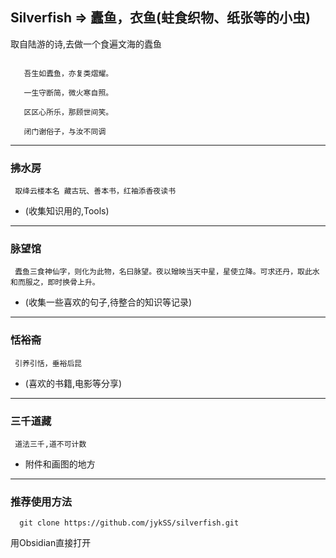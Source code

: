 ## Silverfish      =>    蠹鱼，衣鱼(蛀食织物、纸张等的小虫)

 取自陆游的诗,去做一个食遍文海的蠹鱼
 ```
	
    吾生如蠹鱼，亦复类熠耀。
       
    一生守断简，微火寒自照。
    
    区区心所乐，那顾世间笑。
    
    闭门谢俗子，与汝不同调
```
--------
### 拂水房   
```
 取绛云楼本名 藏古玩、善本书，红袖添香夜读书
``` 
- (收集知识用的,Tools)

-------

### 脉望馆  
```
 蠹鱼三食神仙字，则化为此物，名曰脉望。夜以矰映当天中星，星使立降。可求还丹，取此水和而服之，即时换骨上升。
```
- (收集一些喜欢的句子,待整合的知识等记录)

------
### 恬裕斋  

``` 
 引养引恬，垂裕后昆  
```

- (喜欢的书籍,电影等分享)

-------
### 三千道藏
```
 道法三千,道不可计数  
```
- 附件和画图的地方

-------

### 推荐使用方法
``` git
  git clone https://github.com/jykSS/silverfish.git
```
用Obsidian直接打开